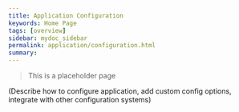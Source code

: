 ```yaml
---
title: Application Configuration
keywords: Home Page
tags: [overview]
sidebar: mydoc_sidebar
permalink: application/configuration.html
summary: 
---
```


> This is a placeholder page

(Describe how to configure application, add custom config options, integrate with other configuration systems)
